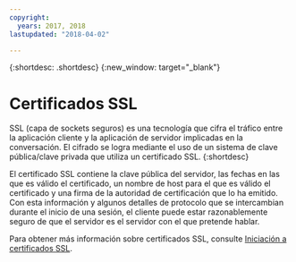 ```yaml
---
copyright:
  years: 2017, 2018
lastupdated: "2018-04-02"

---
```


{:shortdesc: .shortdesc}
{:new_window: target="_blank"}


# Certificados SSL
SSL (capa de sockets seguros) es una tecnología que cifra el tráfico entre la aplicación cliente y la aplicación de servidor implicadas en la conversación. El cifrado se logra mediante el uso de un sistema de clave pública/clave privada que utiliza un certificado SSL.
{:shortdesc}

El certificado SSL contiene la clave pública del servidor, las fechas en las que es válido el certificado, un nombre de host para el que es válido el certificado y una firma de la autoridad de certificación que lo ha emitido. Con esta información y algunos detalles de protocolo que se intercambian durante el inicio de una sesión, el cliente puede estar razonablemente seguro de que el servidor es el servidor con el que pretende hablar.

Para obtener más información sobre certificados SSL, consulte [Iniciación a certificados SSL](/docs/infrastructure/ssl-certificates/index.html).
